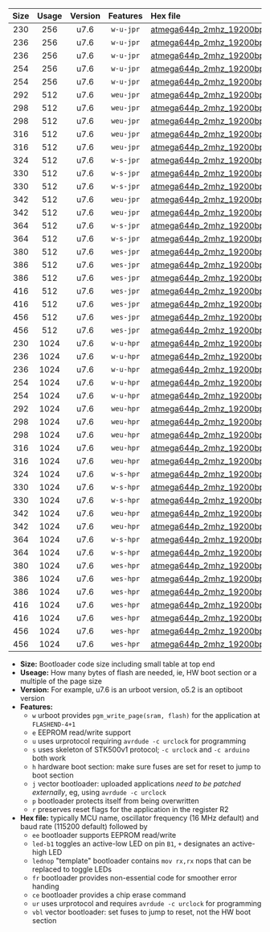 |Size|Usage|Version|Features|Hex file|
|:-:|:-:|:-:|:-:|:--|
|230|256|u7.6|`w-u-jpr`|[atmega644p_2mhz_19200bps_ur_vbl.hex](https://raw.githubusercontent.com/stefanrueger/urboot/main//atmega644p_2mhz_19200bps_ur_vbl.hex)|
|236|256|u7.6|`w-u-jpr`|[atmega644p_2mhz_19200bps_led+b0_ur_vbl.hex](https://raw.githubusercontent.com/stefanrueger/urboot/main//atmega644p_2mhz_19200bps_led+b0_ur_vbl.hex)|
|236|256|u7.6|`w-u-jpr`|[atmega644p_2mhz_19200bps_lednop_ur_vbl.hex](https://raw.githubusercontent.com/stefanrueger/urboot/main//atmega644p_2mhz_19200bps_lednop_ur_vbl.hex)|
|254|256|u7.6|`w-u-jpr`|[atmega644p_2mhz_19200bps_led+b0_fr_ur_vbl.hex](https://raw.githubusercontent.com/stefanrueger/urboot/main//atmega644p_2mhz_19200bps_led+b0_fr_ur_vbl.hex)|
|254|256|u7.6|`w-u-jpr`|[atmega644p_2mhz_19200bps_lednop_fr_ur_vbl.hex](https://raw.githubusercontent.com/stefanrueger/urboot/main//atmega644p_2mhz_19200bps_lednop_fr_ur_vbl.hex)|
|292|512|u7.6|`weu-jpr`|[atmega644p_2mhz_19200bps_ee_ur_vbl.hex](https://raw.githubusercontent.com/stefanrueger/urboot/main//atmega644p_2mhz_19200bps_ee_ur_vbl.hex)|
|298|512|u7.6|`weu-jpr`|[atmega644p_2mhz_19200bps_ee_led+b0_ur_vbl.hex](https://raw.githubusercontent.com/stefanrueger/urboot/main//atmega644p_2mhz_19200bps_ee_led+b0_ur_vbl.hex)|
|298|512|u7.6|`weu-jpr`|[atmega644p_2mhz_19200bps_ee_lednop_ur_vbl.hex](https://raw.githubusercontent.com/stefanrueger/urboot/main//atmega644p_2mhz_19200bps_ee_lednop_ur_vbl.hex)|
|316|512|u7.6|`weu-jpr`|[atmega644p_2mhz_19200bps_ee_led+b0_fr_ur_vbl.hex](https://raw.githubusercontent.com/stefanrueger/urboot/main//atmega644p_2mhz_19200bps_ee_led+b0_fr_ur_vbl.hex)|
|316|512|u7.6|`weu-jpr`|[atmega644p_2mhz_19200bps_ee_lednop_fr_ur_vbl.hex](https://raw.githubusercontent.com/stefanrueger/urboot/main//atmega644p_2mhz_19200bps_ee_lednop_fr_ur_vbl.hex)|
|324|512|u7.6|`w-s-jpr`|[atmega644p_2mhz_19200bps_vbl.hex](https://raw.githubusercontent.com/stefanrueger/urboot/main//atmega644p_2mhz_19200bps_vbl.hex)|
|330|512|u7.6|`w-s-jpr`|[atmega644p_2mhz_19200bps_led+b0_vbl.hex](https://raw.githubusercontent.com/stefanrueger/urboot/main//atmega644p_2mhz_19200bps_led+b0_vbl.hex)|
|330|512|u7.6|`w-s-jpr`|[atmega644p_2mhz_19200bps_lednop_vbl.hex](https://raw.githubusercontent.com/stefanrueger/urboot/main//atmega644p_2mhz_19200bps_lednop_vbl.hex)|
|342|512|u7.6|`weu-jpr`|[atmega644p_2mhz_19200bps_ee_led+b0_fr_ce_ur_vbl.hex](https://raw.githubusercontent.com/stefanrueger/urboot/main//atmega644p_2mhz_19200bps_ee_led+b0_fr_ce_ur_vbl.hex)|
|342|512|u7.6|`weu-jpr`|[atmega644p_2mhz_19200bps_ee_lednop_fr_ce_ur_vbl.hex](https://raw.githubusercontent.com/stefanrueger/urboot/main//atmega644p_2mhz_19200bps_ee_lednop_fr_ce_ur_vbl.hex)|
|364|512|u7.6|`w-s-jpr`|[atmega644p_2mhz_19200bps_led+b0_fr_vbl.hex](https://raw.githubusercontent.com/stefanrueger/urboot/main//atmega644p_2mhz_19200bps_led+b0_fr_vbl.hex)|
|364|512|u7.6|`w-s-jpr`|[atmega644p_2mhz_19200bps_lednop_fr_vbl.hex](https://raw.githubusercontent.com/stefanrueger/urboot/main//atmega644p_2mhz_19200bps_lednop_fr_vbl.hex)|
|380|512|u7.6|`wes-jpr`|[atmega644p_2mhz_19200bps_ee_vbl.hex](https://raw.githubusercontent.com/stefanrueger/urboot/main//atmega644p_2mhz_19200bps_ee_vbl.hex)|
|386|512|u7.6|`wes-jpr`|[atmega644p_2mhz_19200bps_ee_led+b0_vbl.hex](https://raw.githubusercontent.com/stefanrueger/urboot/main//atmega644p_2mhz_19200bps_ee_led+b0_vbl.hex)|
|386|512|u7.6|`wes-jpr`|[atmega644p_2mhz_19200bps_ee_lednop_vbl.hex](https://raw.githubusercontent.com/stefanrueger/urboot/main//atmega644p_2mhz_19200bps_ee_lednop_vbl.hex)|
|416|512|u7.6|`wes-jpr`|[atmega644p_2mhz_19200bps_ee_led+b0_fr_vbl.hex](https://raw.githubusercontent.com/stefanrueger/urboot/main//atmega644p_2mhz_19200bps_ee_led+b0_fr_vbl.hex)|
|416|512|u7.6|`wes-jpr`|[atmega644p_2mhz_19200bps_ee_lednop_fr_vbl.hex](https://raw.githubusercontent.com/stefanrueger/urboot/main//atmega644p_2mhz_19200bps_ee_lednop_fr_vbl.hex)|
|456|512|u7.6|`wes-jpr`|[atmega644p_2mhz_19200bps_ee_led+b0_fr_ce_vbl.hex](https://raw.githubusercontent.com/stefanrueger/urboot/main//atmega644p_2mhz_19200bps_ee_led+b0_fr_ce_vbl.hex)|
|456|512|u7.6|`wes-jpr`|[atmega644p_2mhz_19200bps_ee_lednop_fr_ce_vbl.hex](https://raw.githubusercontent.com/stefanrueger/urboot/main//atmega644p_2mhz_19200bps_ee_lednop_fr_ce_vbl.hex)|
|230|1024|u7.6|`w-u-hpr`|[atmega644p_2mhz_19200bps_ur.hex](https://raw.githubusercontent.com/stefanrueger/urboot/main//atmega644p_2mhz_19200bps_ur.hex)|
|236|1024|u7.6|`w-u-hpr`|[atmega644p_2mhz_19200bps_led+b0_ur.hex](https://raw.githubusercontent.com/stefanrueger/urboot/main//atmega644p_2mhz_19200bps_led+b0_ur.hex)|
|236|1024|u7.6|`w-u-hpr`|[atmega644p_2mhz_19200bps_lednop_ur.hex](https://raw.githubusercontent.com/stefanrueger/urboot/main//atmega644p_2mhz_19200bps_lednop_ur.hex)|
|254|1024|u7.6|`w-u-hpr`|[atmega644p_2mhz_19200bps_led+b0_fr_ur.hex](https://raw.githubusercontent.com/stefanrueger/urboot/main//atmega644p_2mhz_19200bps_led+b0_fr_ur.hex)|
|254|1024|u7.6|`w-u-hpr`|[atmega644p_2mhz_19200bps_lednop_fr_ur.hex](https://raw.githubusercontent.com/stefanrueger/urboot/main//atmega644p_2mhz_19200bps_lednop_fr_ur.hex)|
|292|1024|u7.6|`weu-hpr`|[atmega644p_2mhz_19200bps_ee_ur.hex](https://raw.githubusercontent.com/stefanrueger/urboot/main//atmega644p_2mhz_19200bps_ee_ur.hex)|
|298|1024|u7.6|`weu-hpr`|[atmega644p_2mhz_19200bps_ee_led+b0_ur.hex](https://raw.githubusercontent.com/stefanrueger/urboot/main//atmega644p_2mhz_19200bps_ee_led+b0_ur.hex)|
|298|1024|u7.6|`weu-hpr`|[atmega644p_2mhz_19200bps_ee_lednop_ur.hex](https://raw.githubusercontent.com/stefanrueger/urboot/main//atmega644p_2mhz_19200bps_ee_lednop_ur.hex)|
|316|1024|u7.6|`weu-hpr`|[atmega644p_2mhz_19200bps_ee_led+b0_fr_ur.hex](https://raw.githubusercontent.com/stefanrueger/urboot/main//atmega644p_2mhz_19200bps_ee_led+b0_fr_ur.hex)|
|316|1024|u7.6|`weu-hpr`|[atmega644p_2mhz_19200bps_ee_lednop_fr_ur.hex](https://raw.githubusercontent.com/stefanrueger/urboot/main//atmega644p_2mhz_19200bps_ee_lednop_fr_ur.hex)|
|324|1024|u7.6|`w-s-hpr`|[atmega644p_2mhz_19200bps.hex](https://raw.githubusercontent.com/stefanrueger/urboot/main//atmega644p_2mhz_19200bps.hex)|
|330|1024|u7.6|`w-s-hpr`|[atmega644p_2mhz_19200bps_led+b0.hex](https://raw.githubusercontent.com/stefanrueger/urboot/main//atmega644p_2mhz_19200bps_led+b0.hex)|
|330|1024|u7.6|`w-s-hpr`|[atmega644p_2mhz_19200bps_lednop.hex](https://raw.githubusercontent.com/stefanrueger/urboot/main//atmega644p_2mhz_19200bps_lednop.hex)|
|342|1024|u7.6|`weu-hpr`|[atmega644p_2mhz_19200bps_ee_led+b0_fr_ce_ur.hex](https://raw.githubusercontent.com/stefanrueger/urboot/main//atmega644p_2mhz_19200bps_ee_led+b0_fr_ce_ur.hex)|
|342|1024|u7.6|`weu-hpr`|[atmega644p_2mhz_19200bps_ee_lednop_fr_ce_ur.hex](https://raw.githubusercontent.com/stefanrueger/urboot/main//atmega644p_2mhz_19200bps_ee_lednop_fr_ce_ur.hex)|
|364|1024|u7.6|`w-s-hpr`|[atmega644p_2mhz_19200bps_led+b0_fr.hex](https://raw.githubusercontent.com/stefanrueger/urboot/main//atmega644p_2mhz_19200bps_led+b0_fr.hex)|
|364|1024|u7.6|`w-s-hpr`|[atmega644p_2mhz_19200bps_lednop_fr.hex](https://raw.githubusercontent.com/stefanrueger/urboot/main//atmega644p_2mhz_19200bps_lednop_fr.hex)|
|380|1024|u7.6|`wes-hpr`|[atmega644p_2mhz_19200bps_ee.hex](https://raw.githubusercontent.com/stefanrueger/urboot/main//atmega644p_2mhz_19200bps_ee.hex)|
|386|1024|u7.6|`wes-hpr`|[atmega644p_2mhz_19200bps_ee_led+b0.hex](https://raw.githubusercontent.com/stefanrueger/urboot/main//atmega644p_2mhz_19200bps_ee_led+b0.hex)|
|386|1024|u7.6|`wes-hpr`|[atmega644p_2mhz_19200bps_ee_lednop.hex](https://raw.githubusercontent.com/stefanrueger/urboot/main//atmega644p_2mhz_19200bps_ee_lednop.hex)|
|416|1024|u7.6|`wes-hpr`|[atmega644p_2mhz_19200bps_ee_led+b0_fr.hex](https://raw.githubusercontent.com/stefanrueger/urboot/main//atmega644p_2mhz_19200bps_ee_led+b0_fr.hex)|
|416|1024|u7.6|`wes-hpr`|[atmega644p_2mhz_19200bps_ee_lednop_fr.hex](https://raw.githubusercontent.com/stefanrueger/urboot/main//atmega644p_2mhz_19200bps_ee_lednop_fr.hex)|
|456|1024|u7.6|`wes-hpr`|[atmega644p_2mhz_19200bps_ee_led+b0_fr_ce.hex](https://raw.githubusercontent.com/stefanrueger/urboot/main//atmega644p_2mhz_19200bps_ee_led+b0_fr_ce.hex)|
|456|1024|u7.6|`wes-hpr`|[atmega644p_2mhz_19200bps_ee_lednop_fr_ce.hex](https://raw.githubusercontent.com/stefanrueger/urboot/main//atmega644p_2mhz_19200bps_ee_lednop_fr_ce.hex)|

- **Size:** Bootloader code size including small table at top end
- **Useage:** How many bytes of flash are needed, ie, HW boot section or a multiple of the page size
- **Version:** For example, u7.6 is an urboot version, o5.2 is an optiboot version
- **Features:**
  + `w` urboot provides `pgm_write_page(sram, flash)` for the application at `FLASHEND-4+1`
  + `e` EEPROM read/write support
  + `u` uses urprotocol requiring `avrdude -c urclock` for programming
  + `s` uses skeleton of STK500v1 protocol; `-c urclock` and `-c arduino` both work
  + `h` hardware boot section: make sure fuses are set for reset to jump to boot section
  + `j` vector bootloader: uploaded applications *need to be patched externally*, eg, using `avrdude -c urclock`
  + `p` bootloader protects itself from being overwritten
  + `r` preserves reset flags for the application in the register R2
- **Hex file:** typically MCU name, oscillator frequency (16 MHz default) and baud rate (115200 default) followed by
  + `ee` bootloader supports EEPROM read/write
  + `led-b1` toggles an active-low LED on pin `B1`, `+` designates an active-high LED
  + `lednop` "template" bootloader contains `mov rx,rx` nops that can be replaced to toggle LEDs
  + `fr` bootloader provides non-essential code for smoother error handing
  + `ce` bootloader provides a chip erase command
  + `ur` uses urprotocol and requires `avrdude -c urclock` for programming
  + `vbl` vector bootloader: set fuses to jump to reset, not the HW boot section
